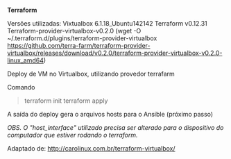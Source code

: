 **Terraform**

Versões utilizadas:
Vixtualbox 6.1.18_Ubuntu142142
Terraform v0.12.31
Terraform-provider-virtualbox-v0.2.0 (wget -O ~/.terraform.d/plugins/terraform-provider-virtualbox https://github.com/terra-farm/terraform-provider-virtualbox/releases/download/v0.2.0/terraform-provider-virtualbox-v0.2.0-linux_amd64)


Deploy de VM no Virtualbox, utilizando provedor terrafarm

Comando
>terraform init
>terraform apply

A saída do deploy gera o arquivos hosts para o Ansible (próximo passo)


*OBS. O "host_interface" utilizado precisa ser alterado para o dispositivo do computador que estiver rodando o terraform.*

Adaptado de: http://carolinux.com.br/terraform-virtualbox/
